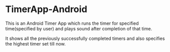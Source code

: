 # TimerApp-Android

This is an Android Timer App which runs the timer for specified time(specified by user) and plays sound after completion of that time.

It shows all the previously successfully completed timers and also specifies the highest timer set till now.
